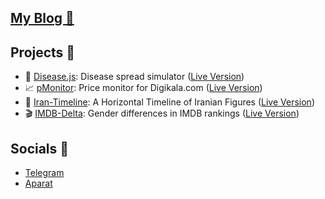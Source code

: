 ## [My Blog 🔮](https://blog.eledah.ir)

## Projects 🎨

- 🦠 [Disease.js](https://eledah.github.io/disEase/): Disease spread simulator ([Live Version](https://eledah.github.io/disEase/))
- 📈 [pMonitor](https://eledah.github.io/pmonitor/): Price monitor for Digikala.com ([Live Version](https://eledah.github.io/pmonitor/))
- 📜 [Iran-Timeline](https://eledah.github.io/iran-timeline/): A Horizontal Timeline of Iranian Figures ([Live Version](https://eledah.github.io/iran-timeline/))
- 🎬 [IMDB-Delta](https://github.com/eledah/imdb-delta): Gender differences in IMDB rankings ([Live Version](https://eledah.github.io/imdb-delta/))

## Socials 👋

- [Telegram](https://t.me/eledah)
- [Aparat](https://www.aparat.com/crystalline)
